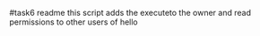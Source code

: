  #task6 readme
this script adds the executeto the owner and read permissions to other users of hello
